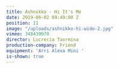 ```yaml
---
title: Ashnikko - Hi It's Me
date: 2019-06-02 09:49:00 Z
position: 11
image: "/uploads/ashnikko-hi-wide-2.jpg"
vimeo: 348439070
director: Lucrecia Taormina
production-company: Friend
equipment: 'Arri Alexa Mini '
is-shown: true
---
```


